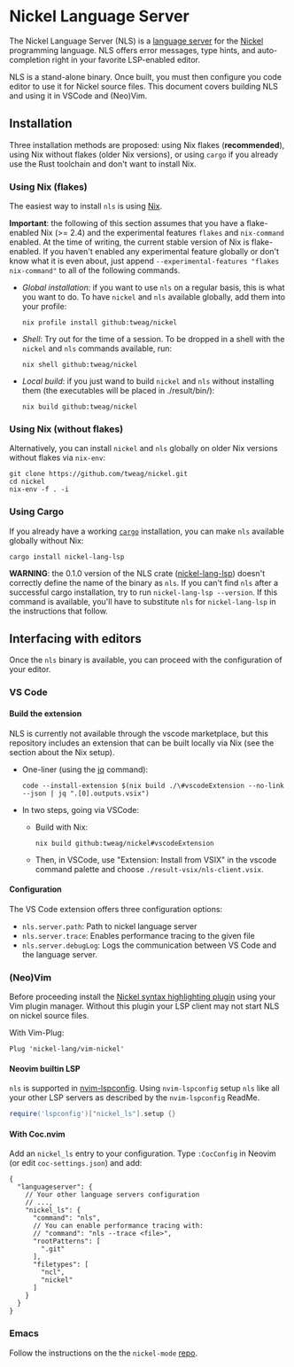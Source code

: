 # Nickel Language Server

The Nickel Language Server (NLS) is a [language
server](https://en.wikipedia.org/wiki/Language_Server_Protocol) for the
[Nickel](https://www.nickel-lang.org/) programming language. NLS offers error
messages, type hints, and auto-completion right in your favorite LSP-enabled
editor.

NLS is a stand-alone binary. Once built, you must then configure you code editor
to use it for Nickel source files. This document covers building NLS and using
it in VSCode and (Neo)Vim.

## Installation

Three installation methods are proposed: using Nix flakes (**recommended**),
using Nix without flakes (older Nix versions), or using `cargo` if you already
use the Rust toolchain and don't want to install Nix.

### Using Nix (flakes)

The easiest way to install `nls` is using [Nix](https://nixos.org/).

**Important**: the following of this section assumes that you have a flake-enabled
Nix (>= 2.4) and the experimental features `flakes` and `nix-command` enabled.
At the time of writing, the current stable version of Nix is flake-enabled. If
you haven't enabled any experimental feature globally or don't know what it is
even about, just append `--experimental-features "flakes nix-command"` to all of
the following commands.

- *Global installation*: if you want to use `nls` on a regular basis, this is
  what you want to do. To have `nickel` and `nls` available globally, add them
  into your profile:

    ```console
    nix profile install github:tweag/nickel
    ```

- *Shell*: Try out for the time of a session. To be dropped in a shell with the
  `nickel` and `nls` commands available, run:

    ```console
    nix shell github:tweag/nickel
    ```

- *Local build*: if you just wand to build `nickel`
  and `nls` without installing them (the executables will be placed in
  ./result/bin/):

    ```shell
    nix build github:tweag/nickel
    ```

### Using Nix (without flakes)

Alternatively, you can install `nickel` and `nls` globally on older Nix versions
without flakes via `nix-env`:

```console
git clone https://github.com/tweag/nickel.git
cd nickel
nix-env -f . -i
```

### Using Cargo

If you already have a working [`cargo`](https://doc.rust-lang.org/cargo/)
installation, you can make `nls` available globally without Nix:

```console
cargo install nickel-lang-lsp
```

**WARNING**: the 0.1.0 version of the NLS crate
([nickel-lang-lsp](https://crates.io/crates/nickel-lang-lsp)) doesn't
correctly define the name of the binary as `nls`. If you can't find `nls` after
a successful cargo installation, try to run `nickel-lang-lsp --version`. If this
command is available, you'll have to substitute `nls` for `nickel-lang-lsp` in
the instructions that follow.

## Interfacing with editors

Once the `nls` binary is available, you can proceed with the configuration of
your editor.

### VS Code

#### Build the extension

NLS is currently not available through the vscode marketplace, but this
repository includes an extension that can be built locally via Nix (see the
section about the Nix setup).

- One-liner (using the [jq](https://stedolan.github.io/jq/) command):

  ```console
  code --install-extension $(nix build ./\#vscodeExtension --no-link --json | jq ".[0].outputs.vsix")
  ```

- In two steps, going via VSCode:
  - Build with Nix:

      ```console
      nix build github:tweag/nickel#vscodeExtension
      ```

  - Then, in VSCode, use "Extension: Install from VSIX" in the vscode command
    palette and choose `./result-vsix/nls-client.vsix`.

#### Configuration

The VS Code extension offers three configuration options:

- `nls.server.path`: Path to nickel language server
- `nls.server.trace`: Enables performance tracing to the given file
- `nls.server.debugLog`: Logs the communication between VS Code and the language
  server.

### (Neo)Vim

Before proceeding install the [Nickel syntax highlighting
plugin](https://github.com/nickel-lang/vim-nickel) using your Vim plugin
manager. Without this plugin your LSP client may not start NLS on nickel source
files.

With Vim-Plug:

```vim
Plug 'nickel-lang/vim-nickel'
```

#### Neovim builtin LSP

`nls` is supported in
[nvim-lspconfig](https://github.com/neovim/nvim-lspconfig). Using
`nvim-lspconfig` setup `nls` like all your other LSP servers as described by the
`nvim-lspconfig` ReadMe.

```lua
require('lspconfig')["nickel_ls"].setup {}
```

#### With Coc.nvim

Add an `nickel_ls` entry to your configuration. Type `:CocConfig` in Neovim (or
edit `coc-settings.json`) and add:

```jsonc
{
  "languageserver": {
    // Your other language servers configuration
    // ...,
    "nickel_ls": {
      "command": "nls",
      // You can enable performance tracing with:
      // "command": "nls --trace <file>",
      "rootPatterns": [
        ".git"
      ],
      "filetypes": [
        "ncl",
        "nickel"
      ]
    }
  }
}
```

### Emacs

Follow the instructions on the the `nickel-mode` [repo](https://github.com/nickel-lang/nickel-mode).
